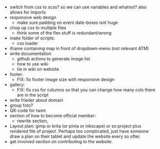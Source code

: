 * switch from css to scss? so we can use variables and whatnot? also allows for imports
* responsive web design
    * make sure padding on event date-boxes isnt huge
* chop up css to multiple files
    * think some of the flex stuff is redundant/wrong
* make folder of scripts:
    * css loader
* iframe containing map in front of dropdown-menu (not relevant ATM)
* write documentation
    * github actions to generate image list
    * how to use wiki
    * tie in wiki on website
* footer:
    * FIX: fix footer image size with responsive design
* gallery:
    * FIX: fix css for columns so that you can change how many cols there are in the script
* write frieder about domain
* group foto?
* QR-code for twint
* section of how to become official member:
    * rewrite section, 
* Layout plan: gimp or krita (or pinta or inkscape) or so project plus rendered file of project. Perhaps too complicated, just have someone draw a plan on their tablet and update the website every so ofter.
* get involved section on contributing to the website.